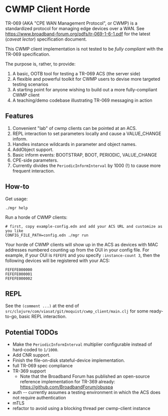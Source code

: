 # CWMP Client Horde

TR-069 (AKA "CPE WAN Management Protocol", or CWMP) is a standardized protocol for managing edge devices over a WAN. See https://www.broadband-forum.org/pdfs/tr-069-1-6-1.pdf for the latest (_caveat lector_) specification document.

This CWMP client implementation is not tested to be _fully compliant_ with the TR-069 specification.

The purpose is, rather, to provide:

1. A basic, OOTB tool for testing a TR-069 ACS (the server side)
2. A flexible and powerful toolkit for CWMP users to devise more targeted testing scenarios
3. A starting point for anyone wishing to build out a more fully-compliant CWMP client
4. A teaching/demo codebase illustrating TR-069 messaging in action

## Features

1. Convenient "lab" of cwmp clients can be pointed at an ACS.
2. REPL interaction to set parameters locally and cause a VALUE_CHANGE inform.
3. Handles instance wildcards in parameter and object names.
4. AddObject support.
5. Basic inform events: BOOTSTRAP, BOOT, PERIODIC, VALUE_CHANGE
6. CPE-side parameters.
7. Currently divides the `PeriodicInformInterval` by 1000 (!) to cause more frequent interaction.

## How-to

Get usage:

```
./mgr help
```

Run a horde of CWMP clients:

```
# first, copy example-config.edn and add your ACS URL and customize as you like
CONFIG_FILE_PATH=config.edn ./mgr run
```

Your horde of CWMP clients will show up in the ACS as devices with MAC addresses numbered counting up from the OUI in your config file.
For example, if your OUI is `FEFEFE` and you specify `:instance-count 3`, then the following devices will be registered with your ACS:

```
FEFEFE000000
FEFEFE000001
FEFEFE000002
```

## REPL

See the `(comment ...)` at the end of `src/clojure/com/viasat/git/moquist/cwmp_client/main.clj` for some ready-to-go, basic REPL interaction.

## Potential TODOs

* Make the `PeriodicInformInterval` multiplier configurable instead of hard-coded to `1/1000`.
* Add CNR support.
* Finish the file-on-disk stateful-device implementation.
* full TR-069 spec compliance
* TR-369 support
    * Note that the Broadband Forum has published an open-source reference implementation for TR-369 already: https://github.com/BroadbandForum/obuspa
* auth -- currently assumes a testing environment in which the ACS does not require authentication
* mTLS
* refactor to avoid using a blocking thread per cwmp-client instance


